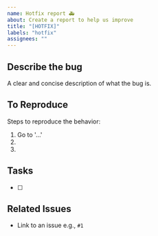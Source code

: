 ```yaml
---
name: Hotfix report 🚑
about: Create a report to help us improve
title: "[HOTFIX]"
labels: "hotfix"
assignees: ""
---
```


## Describe the bug

A clear and concise description of what the bug is.

## To Reproduce

Steps to reproduce the behavior:

1. Go to '...'
1.
1.

## Tasks

- [ ]

## Related Issues

- Link to an issue e.g., `#1`
